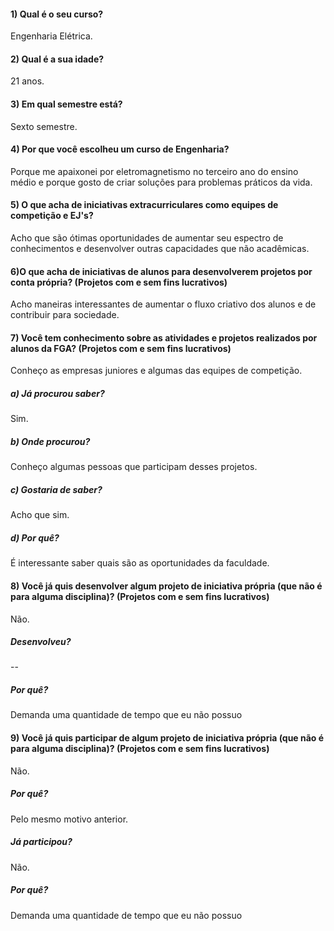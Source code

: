 
#### 1) Qual é o seu curso?
Engenharia Elétrica.

#### 2) Qual é a sua idade?
21 anos.

#### 3)  Em qual semestre está?
Sexto semestre.

#### 4) Por que você escolheu um curso de Engenharia?
Porque me apaixonei por eletromagnetismo no terceiro ano do ensino médio e porque gosto de criar soluções para problemas práticos da vida.

#### 5) O que acha de iniciativas extracurriculares como equipes de competição e EJ's?
Acho que são ótimas oportunidades de aumentar seu espectro de conhecimentos e desenvolver outras capacidades que não acadêmicas.

#### 6)O que acha de iniciativas de alunos para desenvolverem projetos por conta própria? (Projetos com e sem fins lucrativos)
Acho maneiras interessantes de aumentar o fluxo criativo dos alunos e de contribuir para sociedade.

#### 7) Você tem conhecimento sobre as atividades e projetos realizados por alunos da FGA? (Projetos com e sem fins lucrativos)
Conheço as empresas juniores e algumas das equipes de competição.

##### a) Já procurou saber?
Sim.

##### b) Onde procurou?
Conheço algumas pessoas que participam desses projetos.

##### c) Gostaria de saber?
Acho que sim.

##### d) Por quê?
É interessante saber quais são as oportunidades da faculdade.

#### 8) Você já quis desenvolver algum projeto de iniciativa própria (que não é para alguma disciplina)? (Projetos com e sem fins lucrativos)
Não.

##### Desenvolveu?
--

##### Por quê?
Demanda uma quantidade de tempo que eu não possuo

#### 9) Você já quis participar de algum projeto de iniciativa própria (que não é para alguma disciplina)? (Projetos com e sem fins lucrativos)
Não.

##### Por quê?
Pelo mesmo motivo anterior.
	
##### Já participou?
Não.

#####  Por quê?
Demanda uma quantidade de tempo que eu não possuo
